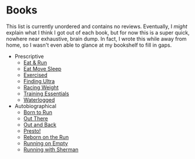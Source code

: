 # Books

This list is currently unordered and contains no reviews.  Eventually,
I _might_ explain what I think I got out of each book, but for now
this is a super quick, nowhere near exhaustive, brain dump.  In fact, I
wrote this while away from home, so I wasn't even able to glance at my
bookshelf to fill in gaps.

* Prescriptive
  * [Eat & Run](https://www.goodreads.com/en/book/show/13202092-eat-and-run)
  * [Eat Move Sleep](https://www.goodreads.com/en/book/show/17465697-eat-move-sleep)
  * [Exercised](https://www.goodreads.com/book/show/49358915-exercised)
  * [Finding Ultra](https://www.goodreads.com/cs/book/show/39665673-finding-ultra)
  * [Racing Weight](https://www.goodreads.com/book/show/7192581-racing-weight)
  * [Training Essentials](https://www.goodreads.com/book/show/27040062-training-essentials-for-ultrarunning)
  * [Waterlogged](https://www.goodreads.com/book/show/14537326-waterlogged)
* Autobiographical
  * [Born to Run](https://www.goodreads.com/book/show/6289283-born-to-run)
  * [Out There](https://www.goodreads.com/book/show/22802297-out-there)
  * [Out and Back](https://www.goodreads.com/book/show/57622554-out-and-back)
  * [Presto!](https://www.goodreads.com/book/show/29359067-presto-how-i-made-over-100-pounds-disappear-and-other-magical-tales)
  * [Reborn on the Run](https://www.goodreads.com/book/show/35756837-reborn-on-the-run)
  * [Running on Empty](https://www.goodreads.com/book/show/10557318-running-on-empty)
  * [Running with Sherman](https://www.goodreads.com/book/show/43834684-running-with-sherman)

